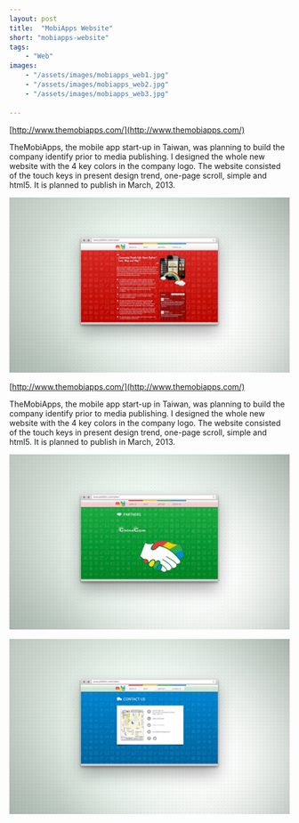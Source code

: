 ```yaml
---
layout: post
title:  "MobiApps Website"
short: "mobiapps-website"
tags:
    - "Web"
images: 
    - "/assets/images/mobiapps_web1.jpg"
    - "/assets/images/mobiapps_web2.jpg"
    - "/assets/images/mobiapps_web3.jpg"

---
```

[http://www.themobiapps.com/](http://www.themobiapps.com/)

<!--summary-->

TheMobiApps, the mobile app start-up in Taiwan, was planning to build the company identify prior to media publishing. I designed the whole new website with the 4 key colors in the company logo. The website consisted of the touch keys in present design trend, one-page scroll, simple and html5. It is planned to publish in March, 2013.

<!--more-->
![MobiApps](/assets/images/mobiapps_web1.jpg)

[http://www.themobiapps.com/](http://www.themobiapps.com/)

TheMobiApps, the mobile app start-up in Taiwan, was planning to build the company identify prior to media publishing. I designed the whole new website with the 4 key colors in the company logo. The website consisted of the touch keys in present design trend, one-page scroll, simple and html5. It is planned to publish in March, 2013.

![MobiApps](/assets/images/mobiapps_web2.jpg)

![MobiApps](/assets/images/mobiapps_web3.jpg)